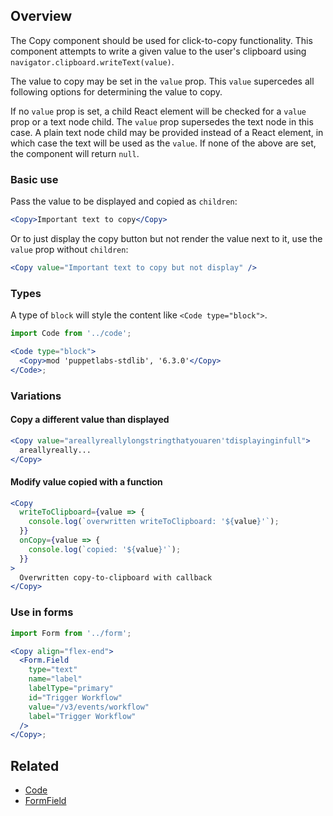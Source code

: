 ## Overview

The Copy component should be used for click-to-copy functionality. This component attempts to write a given value to the user's clipboard using `navigator.clipboard.writeText(value)`.

The value to copy may be set in the `value` prop. This `value` supercedes all following options for determining the value to copy.

If no `value` prop is set, a child React element will be checked for a `value` prop or a text node child. The `value` prop supersedes the text node in this case. A plain text node child may be provided instead of a React element, in which case the text will be used as the `value`. If none of the above are set, the component will return `null`.

### Basic use

Pass the value to be displayed and copied as `children`:

```jsx
<Copy>Important text to copy</Copy>
```

Or to just display the copy button but not render the value next to it, use the `value` prop without `children`:

```jsx
<Copy value="Important text to copy but not display" />
```

### Types

A type of `block` will style the content like `<Code type="block">`.

```jsx
import Code from '../code';

<Code type="block">
  <Copy>mod 'puppetlabs-stdlib', '6.3.0'</Copy>
</Code>;
```

### Variations

#### Copy a different value than displayed

```jsx
<Copy value="areallyreallylongstringthatyouaren'tdisplayinginfull">
  areallyreally...
</Copy>
```

#### Modify value copied with a function

```jsx
<Copy
  writeToClipboard={value => {
    console.log(`overwritten writeToClipboard: '${value}'`);
  }}
  onCopy={value => {
    console.log(`copied: '${value}'`);
  }}
>
  Overwritten copy-to-clipboard with callback
</Copy>
```

### Use in forms

```jsx
import Form from '../form';

<Copy align="flex-end">
  <Form.Field
    type="text"
    name="label"
    labelType="primary"
    id="Trigger Workflow"
    value="/v3/events/workflow"
    label="Trigger Workflow"
  />
</Copy>;
```

## Related

- [Code](#/React%20Components/Code)
- [FormField](#/React%20Components/FormField)

